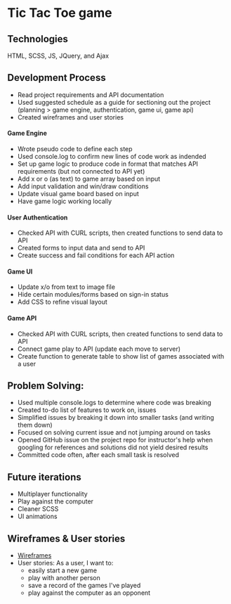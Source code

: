 # Tic Tac Toe game

## Technologies
HTML, SCSS, JS, JQuery, and Ajax

## Development Process
- Read project requirements and API documentation
- Used suggested schedule as a guide for sectioning out the project (planning > game engine, authentication, game ui, game api)
- Created wireframes and user stories

#### Game Engine
- Wrote pseudo code to define each step
- Used console.log to confirm new lines of code work as indended
- Set up game logic to produce code in format that matches API requirements (but not connected to API yet)
- Add x or o (as text) to game array based on input
- Add input validation and win/draw conditions
- Update visual game board based on input
- Have game logic working locally

#### User Authentication
- Checked API with CURL scripts, then created functions to send data to API
- Created forms to input data and send to API
- Create success and fail conditions for each API action

#### Game UI
- Update x/o from text to image file
- Hide certain modules/forms based on sign-in status
- Add CSS to refine visual layout

#### Game API
- Checked API with CURL scripts, then created functions to send data to API
- Connect game play to API (update each move to server)
- Create function to generate table to show list of games associated with a user

## Problem Solving:
- Used multiple console.logs to determine where code was breaking
- Created to-do list of features to work on, issues
- Simplified issues by breaking it down into smaller tasks (and writing them down)
- Focused on solving current issue and not jumping around on tasks
- Opened GitHub issue on the project repo for instructor's help when googling for references and solutions did not yield desired results
- Committed code often, after each small task is resolved

## Future iterations
- Multiplayer functionality
- Play against the computer
- Cleaner SCSS
- UI animations

## Wireframes & User stories
- [Wireframes](https://drive.google.com/file/d/1gER1tb7slxYF9eQXwuovR7W7cz3UFb8t/view?usp=sharing)
- User stories: As a user, I want to:
  - easily start a new game
  - play with another person
  - save a record of the games I've played
  - play against the computer as an opponent
